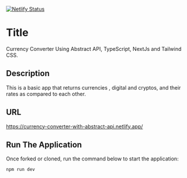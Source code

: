 
[![Netlify Status](https://api.netlify.com/api/v1/badges/7e94fa4c-bbf5-4f43-9cf6-38ae02c360eb/deploy-status)](https://app.netlify.com/sites/neon-gumption-8069ed/deploys)

# Title
Currency Converter Using Abstract API, TypeScript, NextJs and Tailwind CSS.

## Description
This is a basic app that returns currencies , digital and cryptos, and their rates as compared to each other.

## URL
https://currency-converter-with-abstract-api.netlify.app/

## Run The Application
Once forked or cloned, run the command below to start the application:
```
npm run dev
```
